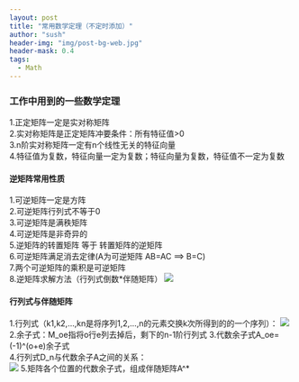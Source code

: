 ```yaml
---
layout: post
title: "常用数学定理（不定时添加）"
author: "sush"
header-img: "img/post-bg-web.jpg"
header-mask: 0.4
tags:
  - Math
---
```

### **工作中用到的一些数学定理**
1.正定矩阵一定是实对称矩阵  
2.实对称矩阵是正定矩阵冲要条件：所有特征值>0  
3.n阶实对称矩阵一定有n个线性无关的特征向量  
4.特征值为复数，特征向量一定为复数；特征向量为复数，特征值不一定为复数  

#### 逆矩阵常用性质 ####
1.可逆矩阵一定是方阵  
2.可逆矩阵行列式不等于0  
3.可逆矩阵是满秩矩阵  
4.可逆矩阵是非奇异的  
5.逆矩阵的转置矩阵 等于 转置矩阵的逆矩阵  
6.可逆矩阵满足消去定律(A为可逆矩阵 AB=AC ==> B=C)  
7.两个可逆矩阵的乘积是可逆矩阵  
8.逆矩阵求解方法（行列式倒数*伴随矩阵）
<img src="http://latex.codecogs.com/gif.latex? A^{-1}=\frac{1}{|A|}A^*">


#### 行列式与伴随矩阵 ####
1.行列式（k1,k2,…,kn是将序列1,2,…,n的元素交换k次所得到的的一个序列）：
<img src="http://latex.codecogs.com/gif.latex? D=\sum(-1)^k a_{1k_1} a_{2k_2}...a_{nk_n}">
2.余子式：M_oe指将o行e列去掉后，剩下的n-1阶行列式
3.代数余子式A_oe=(-1)^(o+e)余子式   
4.行列式D_n与代数余子A之间的关系：  
<img src="http://latex.codecogs.com/gif.latex? D_n=a_{1j}A_{1j}+a_{2j}A_{2j}+...+a_{nj}A_{nj}">
5.矩阵各个位置的代数余子式，组成伴随矩阵A^*



